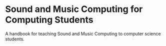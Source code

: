# Sound and Music Computing for Computing Students

A handbook for teaching Sound and Music Computing to computer science students.
